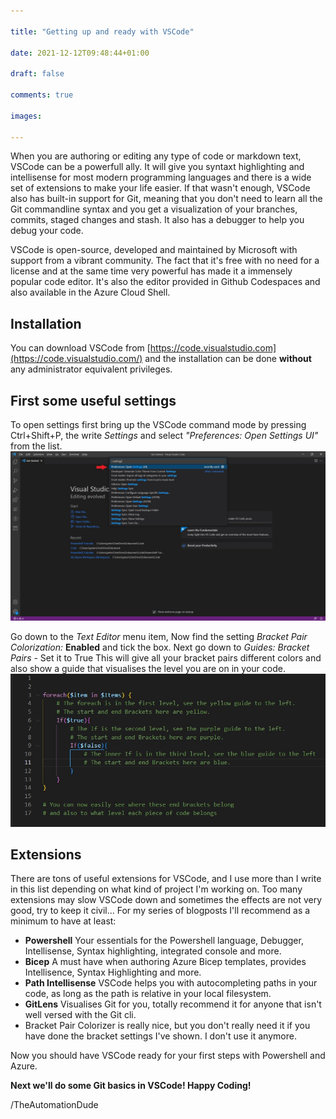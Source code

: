 ```yaml
--- 

title: "Getting up and ready with VSCode" 

date: 2021-12-12T09:48:44+01:00 

draft: false

comments: true

images:

--- 
```


When you are authoring or editing any type of code or markdown text, VSCode can be a powerfull ally. It will give you syntaxt highlighting and intellisense for most modern programming languages and there is a wide set of extensions to make your life easier. If that wasn't enough, VSCode also has built-in support for Git, meaning that you don't need to learn all the Git commandline syntax and you get a visualization of your branches, commits, staged changes and stash. It also has a debugger to help you debug your code.

VSCode is open-source, developed and maintained by Microsoft with support from a vibrant community. The fact that it's free with no need for a license and at the same time very powerful has made it a immensely popular code editor. It's also the editor provided in Github Codespaces and also available in the Azure Cloud Shell.

## Installation
You can download VSCode from [https://code.visualstudio.com](https://code.visualstudio.com/) and the installation can be done **without** any administrator equivalent privileges.

## First some useful settings
To open settings first bring up the VSCode command mode by pressing Ctrl+Shift+P, the write *Settings* and select *"Preferences: Open Settings UI"* from the list.
![Settings](./settings.jpg)

Go down to the *Text Editor* menu item, Now find the setting *Bracket Pair Colorization:* **Enabled** and tick the box.
Next go down to *Guides: Bracket Pairs* - Set it to True
This will give all your bracket pairs different colors and also show a guide that visualises the level you are on in your code.
![Bracket Settings](./brackets.jpg)


## Extensions
There are tons of useful extensions for VSCode, and I use more than I write in this list depending on what kind of project I'm working on. Too many extensions may slow VSCode down and sometimes the effects are not very good, try to keep it civil... For my series of blogposts I'll recommend as a minimum to have at least:
- **Powershell** Your essentials for the Powershell language, Debugger, Intellisense, Syntax highlighting, integrated console and more.
- **Bicep** A must have when authoring Azure Bicep templates, provides Intellisence, Syntax Highlighting and more.
- **Path Intellisense** VSCode helps you with autocompleting paths in your code, as long as the path is relative in your local filesystem.
- **GitLens** Visualises Git for you, totally recommend it for anyone that isn't well versed with the Git cli.
- Bracket Pair Colorizer is really nice, but you don't really need it if you have done the bracket settings I've shown. I don't use it anymore.

Now you should have VSCode ready for your first steps with Powershell and Azure.

**Next we'll do some Git basics in VSCode! Happy Coding!**

/TheAutomationDude


